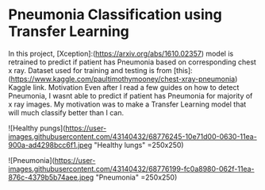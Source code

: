 # Pneumonia Classification using Transfer Learning
In this project, [Xception]:(https://arxiv.org/abs/1610.02357) model is retrained to predict if patient has Pneumonia based on corresponding chest x ray. Dataset used for training and testing is from [this]:(https://www.kaggle.com/paultimothymooney/chest-xray-pneumonia) Kaggle link. 
Motivation
Even after I read a few guides on how to detect Pneumonia, I wasnt able to predict if patient has Pneumonia for majority of x ray images. My motivation was to make a Transfer Learning model that will much classify better than I can.

![Healthy pungs](https://user-images.githubusercontent.com/43140432/68776245-10e71d00-0630-11ea-900a-ad4298bcc6f1.jpeg "Healthy lungs" =250x250)

![Pneumonia](https://user-images.githubusercontent.com/43140432/68776199-fc0a8980-062f-11ea-876c-4379b5b74aee.jpeg "Pneumonia" =250x250)
